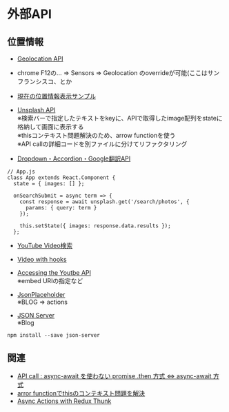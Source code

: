 # 外部API

## 位置情報
- [Geolocation API](https://developer.mozilla.org/ja/docs/Web/API/Geolocation_API)
- chrome F12の... => Sensors => Geolocation のoverrideが可能(ここはサンフランシスコ、とか
- [現在の位置情報表示サンプル](https://github.com/endw0901/react_typescript/tree/main/seasons/src)

- [Unsplash API](https://github.com/endw0901/react_typescript/tree/main/unsplash_api/src) <br>
※検索バーで指定したテキストをkeyに、APIで取得したimage配列をstateに格納して画面に表示する <br>
※thisコンテキスト問題解決のため、arrow functionを使う <br>
※API callの詳細コードを別ファイルに分けてリファクタリング <br>


 - [Dropdown・Accordion・Google翻訳API](https://github.com/endw0901/react_typescript/tree/main/dropdown_translate/src) <br>

```
// App.js
class App extends React.Component {
  state = { images: [] };

  onSearchSubmit = async term => {
    const response = await unsplash.get('/search/photos', {
      params: { query: term }
    });

    this.setState({ images: response.data.results });
  };
```

- [YouTube Video検索](https://github.com/endw0901/react_typescript/tree/main/videos/src)
- [Video with hooks](https://github.com/endw0901/react_typescript/tree/main/videos-hooks/src)
- [Accessing the Youtbe API](https://www.udemy.com/course/react-redux/learn/lecture/12531356#overview) <br>
※embed URIの指定など <br>

- [JsonPlaceholder](https://github.com/endw0901/react_typescript/tree/main/blog/src)  <br>
※BLOG => actions

- [JSON Server]() <br>
※Blog <br>

```
npm install --save json-server
```

## 関連
- [API call : async-await を使わない promise .then 方式 ⇔ async-await 方式](https://github.com/endw0901/javascript/tree/main/lyrics-search)
- [arror functionでthisのコンテキスト問題を解決](https://github.com/endw0901/react_typescript/edit/main/this.md) 
- [Async Actions with Redux Thunk](https://github.com/endw0901/react_typescript/edit/main/redux-thunk.md)
